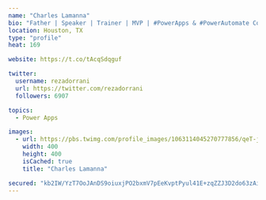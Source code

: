 ```yaml
---
name: "Charles Lamanna"
bio: "Father | Speaker | Trainer | MVP | #PowerApps & #PowerAutomate Community Super User | YouTuber Right-pointing triangle http://youtube.com/c/rezadorrani | Learn - Share - Clockwise rightwards and leftwards open circle arrows"
location: Houston, TX
type: "profile"
heat: 169

website: https://t.co/tAcqSdqguf

twitter:
  username: rezadorrani
  url: https://twitter.com/rezadorrani
  followers: 6907

topics:
  - Power Apps

images:
  - url: https://pbs.twimg.com/profile_images/1063114045270777856/qeT-jpWr_400x400.jpg
    width: 400
    height: 400
    isCached: true
    title: "Charles Lamanna"

secured: "kb2IW/YzT7OoJAnDS9oiuxjPO2bxmV7pEeKvptPyul41E+zqZZJ3D2do63zAi1ApEHz3EZI/5yUlCcorOgqXy65FTqC890Eg4nNMKvI1DfUZxT/anuCNbrRGQSz9tWYwAxdUIOgYYN2XfUDxXOVCjAtPamKudknFPkZykHya7qcXbLqfNweudiiCgQ9xf6kE//P5JlnNI2G5KT03qJQv9RXeqv6YchlagurVpVx7qza8toXN93yL0hcontAwblzaQQJGqI4rsdBOg2JrBCS0ECIvPxMNuLivzYLeF+z5O5UmomwC71R04tfx+Flzi4bD1550Io23zFuBJf/uVQsoIjWc3orRn6+n3Ak8YgEb3l1vO2m5a8iyKGokgB6E3UQSRX8KsTRFGIDkMyIJKVmYYBhSlHg7wSxjNlht7SBR7hQ=;RTL9eOiAqgKrDxnk7HUsVg=="
---
```


